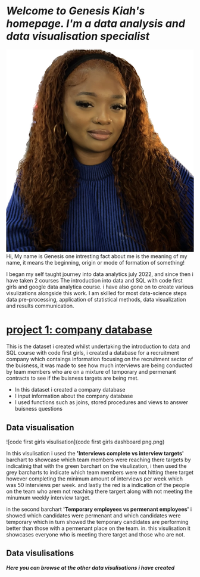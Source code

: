 #  *Welcome to Genesis Kiah's homepage. I'm a data analysis and data visualisation specialist*
![Genesis Kiah](IMG_8253.jpg) Hi, My name is Genesis one intresting fact about me is the meaning of my name, it means the beginning, origin or mode of formation of something! 

I began my self taught journey into data analytics july 2022, and since then i have taken 2 courses The introduction into data and SQL with code first girls and google data analytica course. i have also gone on to create various visulizations alongside this work. I am skilled for most data-science steps data pre-processing, application of statistical methods, data visualization and results communication.


# [project 1: company database](https://github.com/Genesiskiah/company-)

This is the dataset i created whilst undertaking the introduction to data and SQL course with code first girls, i created a database for a recruitment company which contaings information focusing on the recruitment sector of the buisness, it was made to see how much interviews are being conducted by team members who are on a mixture of temporary and permenant contracts to see if the buisness targets are being met. 

* In this dataset i created a company database 
* I input information about the company database 
* I used functions such as joins, stored procedures and views to answer buisness questions 

## Data visualisation 
![code first girls visulisation](code first girls dashboard png.png) 

In this visulisation i used the **'Interviews complete vs interview targets'** barchart to showcase which team members were reaching there targets by indicatinig that with the green barchart on the visulization, i then used the grey barcharts to indicate which team members were not hitting there target however completing the minimum amount of interviews per week which was 50 interviews per week. and lastly the red is a indication of the people on the team who arem not reaching there targert along with not meeting the minumum weekly interview target. 

in the second barchart **'Temporary employees vs permenant employees'** i showed which candidates were permenant and which candidates were temporary which in turn showed the temporary candidates are performing better than those with a permenant place on the team. in. this visulisation it showcases everyone who is meeting there target and those who are not. 

## Data visulisations 

***Here you can browse at the other data visulisations i have created***
